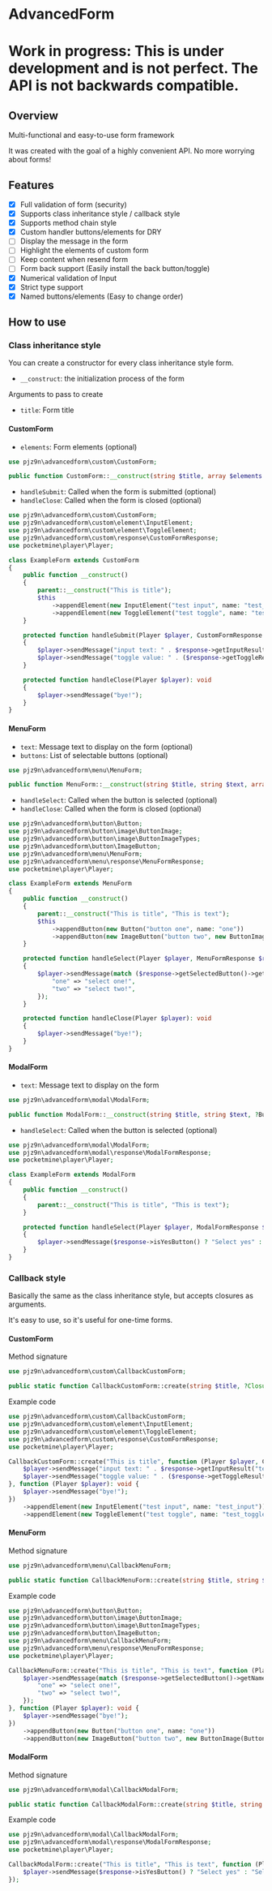 # AdvancedForm

# Work in progress: This is under development and is not perfect. The API is not backwards compatible.

## Overview

Multi-functional and easy-to-use form framework

It was created with the goal of a highly convenient API. No more worrying about forms!

## Features

- [x] Full validation of form (security)
- [x] Supports class inheritance style / callback style
- [x] Supports method chain style
- [x] Custom handler buttons/elements for DRY
- [ ] Display the message in the form
- [ ] Highlight the elements of custom form
- [ ] Keep content when resend form
- [ ] Form back support (Easily install the back button/toggle)
- [x] Numerical validation of Input
- [x] Strict type support
- [x] Named buttons/elements (Easy to change order)

## How to use

### Class inheritance style

You can create a constructor for every class inheritance style form.

- `__construct`: the initialization process of the form

Arguments to pass to create

- `title`: Form title

#### CustomForm

- `elements`: Form elements (optional)

```php
use pjz9n\advancedform\custom\CustomForm;

public function CustomForm::__construct(string $title, array $elements = [])
```

- `handleSubmit`: Called when the form is submitted (optional)
- `handleClose`: Called when the form is closed (optional)

```php
use pjz9n\advancedform\custom\CustomForm;
use pjz9n\advancedform\custom\element\InputElement;
use pjz9n\advancedform\custom\element\ToggleElement;
use pjz9n\advancedform\custom\response\CustomFormResponse;
use pocketmine\player\Player;

class ExampleForm extends CustomForm
{
    public function __construct()
    {
        parent::__construct("This is title");
        $this
            ->appendElement(new InputElement("test input", name: "test_input"))
            ->appendElement(new ToggleElement("test toggle", name: "test_toggle"));
    }

    protected function handleSubmit(Player $player, CustomFormResponse $response): void
    {
        $player->sendMessage("input text: " . $response->getInputResult("test_input")->getText());
        $player->sendMessage("toggle value: " . ($response->getToggleResult("test_toggle")->getValue() ? "true" : "false"));
    }

    protected function handleClose(Player $player): void
    {
        $player->sendMessage("bye!");
    }
}
```

#### MenuForm

- `text`: Message text to display on the form (optional)
- `buttons`: List of selectable buttons (optional)

```php
use pjz9n\advancedform\menu\MenuForm;

public function MenuForm::__construct(string $title, string $text, array $buttons = [])
```

- `handleSelect`: Called when the button is selected (optional)
- `handleClose`: Called when the form is closed (optional)

```php
use pjz9n\advancedform\button\Button;
use pjz9n\advancedform\button\image\ButtonImage;
use pjz9n\advancedform\button\image\ButtonImageTypes;
use pjz9n\advancedform\button\ImageButton;
use pjz9n\advancedform\menu\MenuForm;
use pjz9n\advancedform\menu\response\MenuFormResponse;
use pocketmine\player\Player;

class ExampleForm extends MenuForm
{
    public function __construct()
    {
        parent::__construct("This is title", "This is text");
        $this
            ->appendButton(new Button("button one", name: "one"))
            ->appendButton(new ImageButton("button two", new ButtonImage(ButtonImageTypes::PATH, "textures/items/apple"), name: "two"));
    }

    protected function handleSelect(Player $player, MenuFormResponse $response): void
    {
        $player->sendMessage(match ($response->getSelectedButton()->getName()) {
            "one" => "select one!",
            "two" => "select two!",
        });
    }

    protected function handleClose(Player $player): void
    {
        $player->sendMessage("bye!");
    }
}
```

#### ModalForm

- `text`: Message text to display on the form

```php
use pjz9n\advancedform\modal\ModalForm;

public function ModalForm::__construct(string $title, string $text, ?Button $yesButton = null, ?Button $noButton)
```

- `handleSelect`: Called when the button is selected (optional)

```php
use pjz9n\advancedform\modal\ModalForm;
use pjz9n\advancedform\modal\response\ModalFormResponse;
use pocketmine\player\Player;

class ExampleForm extends ModalForm
{
    public function __construct()
    {
        parent::__construct("This is title", "This is text");
    }

    protected function handleSelect(Player $player, ModalFormResponse $response): void
    {
        $player->sendMessage($response->isYesButton() ? "Select yes" : "Select no");
    }
}
```

### Callback style

Basically the same as the class inheritance style, but accepts closures as arguments.

It's easy to use, so it's useful for one-time forms.

#### CustomForm

Method signature

```php
use pjz9n\advancedform\custom\CallbackCustomForm;

public static function CallbackCustomForm::create(string $title, ?Closure $handleSubmit = null, ?Closure $handleClose = null, array $elements = []): CallbackCustomForm
```

Example code

```php
use pjz9n\advancedform\custom\CallbackCustomForm;
use pjz9n\advancedform\custom\element\InputElement;
use pjz9n\advancedform\custom\element\ToggleElement;
use pjz9n\advancedform\custom\response\CustomFormResponse;
use pocketmine\player\Player;

CallbackCustomForm::create("This is title", function (Player $player, CustomFormResponse $response): void {
    $player->sendMessage("input text: " . $response->getInputResult("test_input")->getText());
    $player->sendMessage("toggle value: " . ($response->getToggleResult("test_toggle")->getValue() ? "true" : "false"));
}, function (Player $player): void {
    $player->sendMessage("bye!");
})
    ->appendElement(new InputElement("test input", name: "test_input"))
    ->appendElement(new ToggleElement("test toggle", name: "test_toggle"));
```

#### MenuForm

Method signature

```php
use pjz9n\advancedform\menu\CallbackMenuForm;

public static function CallbackMenuForm::create(string $title, string $text, ?Closure $handleSelect = null, ?Closure $handleClose = null, array $buttons = []): CallbackMenuForm
```

Example code

```php
use pjz9n\advancedform\button\Button;
use pjz9n\advancedform\button\image\ButtonImage;
use pjz9n\advancedform\button\image\ButtonImageTypes;
use pjz9n\advancedform\button\ImageButton;
use pjz9n\advancedform\menu\CallbackMenuForm;
use pjz9n\advancedform\menu\response\MenuFormResponse;
use pocketmine\player\Player;

CallbackMenuForm::create("This is title", "This is text", function (Player $player, MenuFormResponse $response): void {
    $player->sendMessage(match ($response->getSelectedButton()->getName()) {
        "one" => "select one!",
        "two" => "select two!",
    });
}, function (Player $player): void {
    $player->sendMessage("bye!");
})
    ->appendButton(new Button("button one", name: "one"))
    ->appendButton(new ImageButton("button two", new ButtonImage(ButtonImageTypes::PATH, "textures/items/apple"), name: "two"));
```

#### ModalForm

Method signature

```php
use pjz9n\advancedform\modal\CallbackModalForm;

public static function CallbackModalForm::create(string $title, string $text, ?Closure $handleSelect = null): CallbackModalForm
```

Example code

```php
use pjz9n\advancedform\modal\CallbackModalForm;
use pjz9n\advancedform\modal\response\ModalFormResponse;
use pocketmine\player\Player;

CallbackModalForm::create("This is title", "This is text", function (Player $player, ModalFormResponse $response): void {
    $player->sendMessage($response->isYesButton() ? "Select yes" : "Select no");
});
```

